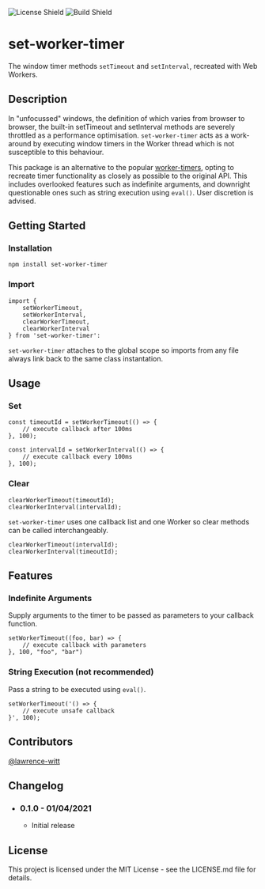 ![License Shield](https://img.shields.io/github/license/lawrence-witt/set-worker-timer?style=flat-square)
![Build Shield](https://img.shields.io/travis/com/lawrence-witt/set-worker-timer?style=flat-square)

# set-worker-timer

The window timer methods `setTimeout` and `setInterval`, recreated with Web Workers.

## Description

In "unfocussed" windows, the definition of which varies from browser to browser, the built-in setTimeout and setInterval methods are severely throttled as a performance optimisation. `set-worker-timer` acts as a work-around by executing window timers in the Worker thread which is not susceptible to this behaviour.

This package is an alternative to the popular [worker-timers](https://github.com/chrisguttandin/worker-timers), opting to recreate timer functionality as closely as possible to the original API. This includes overlooked features such as indefinite arguments, and downright questionable ones such as string execution using `eval()`. User discretion is advised.

## Getting Started

### Installation

````
npm install set-worker-timer
````

### Import

````
import { 
    setWorkerTimeout, 
    setWorkerInterval,
    clearWorkerTimeout,
    clearWorkerInterval
} from 'set-worker-timer':
````
`set-worker-timer` attaches to the global scope so imports from any file always link back to the same class instantation.

## Usage

### Set

````
const timeoutId = setWorkerTimeout(() => {
    // execute callback after 100ms
}, 100);

const intervalId = setWorkerInterval(() => {
    // execute callback every 100ms
}, 100);
````

### Clear

````
clearWorkerTimeout(timeoutId);
clearWorkerInterval(intervalId);
````
`set-worker-timer` uses one callback list and one Worker so clear methods can be called interchangeably.
````
clearWorkerTimeout(intervalId);
clearWorkerInterval(timeoutId);
````

## Features

### Indefinite Arguments

Supply arguments to the timer to be passed as parameters to your callback function.

````
setWorkerTimeout((foo, bar) => {
    // execute callback with parameters
}, 100, "foo", "bar")
````
### String Execution (not recommended)

Pass a string to be executed using `eval()`.

````
setWorkerTimeout('() => {
    // execute unsafe callback
}', 100);
````

## Contributors

[@lawrence-witt]("https://github.com/lawrence-witt)

## Changelog

* ### 0.1.0 - 01/04/2021
  * Initial release

## License

This project is licensed under the MIT License - see the LICENSE.md file for details.